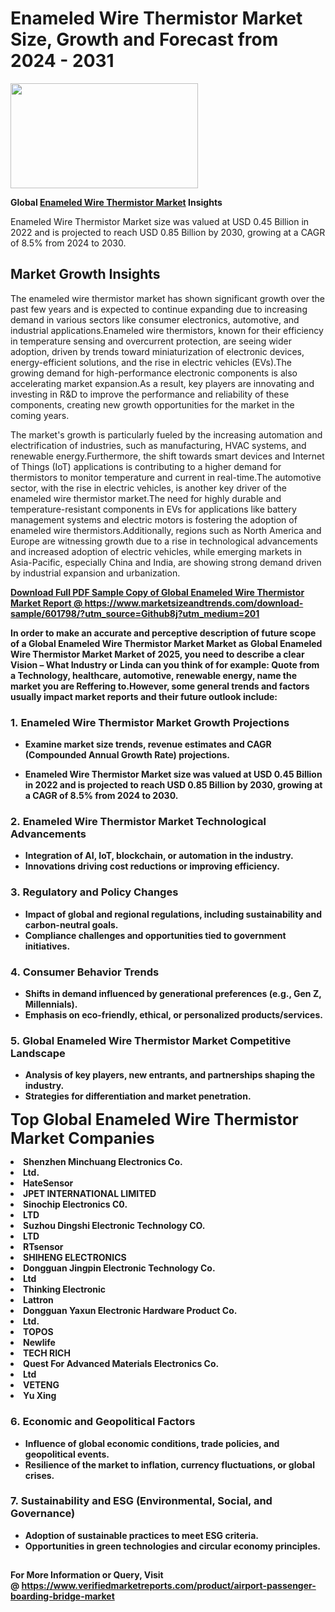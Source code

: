 <H1>Enameled Wire Thermistor Market Size, Growth and Forecast from 2024 - 2031</H1><img class="aligncenter size-medium wp-image-584254" src="https://thirdeyenews.in/wp-content/uploads/2024/09/Global-Market-Research-300x168.jpeg" alt="" width="300" height="168" /><p><strong>Global&nbsp;<a href="https://www.marketsizeandtrends.com/download-sample/601798/?utm_source=Github8j?utm_medium=201">Enameled Wire Thermistor Market</a> Insights</strong></p><p>Enameled Wire Thermistor Market size was valued at USD 0.45 Billion in 2022 and is projected to reach USD 0.85 Billion by 2030, growing at a CAGR of 8.5% from 2024 to 2030.</p><p><h2>Market Growth Insights</h2> <p>The enameled wire thermistor market has shown significant growth over the past few years and is expected to continue expanding due to increasing demand in various sectors like consumer electronics, automotive, and industrial applications.Enameled wire thermistors, known for their efficiency in temperature sensing and overcurrent protection, are seeing wider adoption, driven by trends toward miniaturization of electronic devices, energy-efficient solutions, and the rise in electric vehicles (EVs).The growing demand for high-performance electronic components is also accelerating market expansion.As a result, key players are innovating and investing in R&D to improve the performance and reliability of these components, creating new growth opportunities for the market in the coming years.</p> <p><strong><a href="download_link"></a></strong></p> <p>The market's growth is particularly fueled by the increasing automation and electrification of industries, such as manufacturing, HVAC systems, and renewable energy.Furthermore, the shift towards smart devices and Internet of Things (IoT) applications is contributing to a higher demand for thermistors to monitor temperature and current in real-time.The automotive sector, with the rise in electric vehicles, is another key driver of the enameled wire thermistor market.The need for highly durable and temperature-resistant components in EVs for applications like battery management systems and electric motors is fostering the adoption of enameled wire thermistors.Additionally, regions such as North America and Europe are witnessing growth due to a rise in technological advancements and increased adoption of electric vehicles, while emerging markets in Asia-Pacific, especially China and India, are showing strong demand driven by industrial expansion and urbanization.<p><strong><a href="get_more_link"></p><p><span class=""><strong>Download Full PDF Sample Copy of Global Enameled Wire Thermistor Market Report</strong> @ <a href="https://www.marketsizeandtrends.com/download-sample/601798/?utm_source=Github8j?utm_medium=201" target="_blank">https://www.marketsizeandtrends.com/download-sample/601798/?utm_source=Github8j?utm_medium=201</a></span></p><p>In order to make an accurate and perceptive description of future scope of a Global&nbsp;Enameled Wire Thermistor Market Market as Global&nbsp;Enameled Wire Thermistor Market Market of 2025, you need to describe a clear Vision &ndash; What Industry or Linda can you think of for example: Quote from a Technology, healthcare, automotive, renewable energy, name the market you are Reffering to.However, some general trends and factors usually impact market reports and their future outlook include:</p><h3>1.&nbsp;<strong>Enameled Wire Thermistor Market Growth Projections</strong></h3><ul><li>Examine market size trends, revenue estimates and CAGR (Compounded Annual Growth Rate) projections.</li><li><p>Enameled Wire Thermistor Market size was valued at USD 0.45 Billion in 2022 and is projected to reach USD 0.85 Billion by 2030, growing at a CAGR of 8.5% from 2024 to 2030.</p></li></ul><h3>2.&nbsp;<strong>Enameled Wire Thermistor Market Technological Advancements</strong></h3><ul><li>Integration of AI, IoT, blockchain, or automation in the industry.</li><li>Innovations driving cost reductions or improving efficiency.</li></ul><h3>3.&nbsp;<strong>Regulatory and Policy Changes</strong></h3><ul><li>Impact of global and regional regulations, including sustainability and carbon-neutral goals.</li><li>Compliance challenges and opportunities tied to government initiatives.</li></ul><h3>4.&nbsp;<strong>Consumer Behavior Trends</strong></h3><ul><li>Shifts in demand influenced by generational preferences (e.g., Gen Z, Millennials).</li><li>Emphasis on eco-friendly, ethical, or personalized products/services.</li></ul><h3>5.&nbsp;<strong>Global Enameled Wire Thermistor Market Competitive Landscape</strong></h3><ul><li>Analysis of key players, new entrants, and partnerships shaping the industry.</li><li>Strategies for differentiation and market penetration.</li></ul><p data-pm-slice="1 1 []"><span style="color: inherit; font-family: inherit; font-size: 25px;">Top Global Enameled Wire Thermistor Market Companies</span></p><div class="" data-test-id=""><p><li>Shenzhen Minchuang Electronics Co.</li><li> Ltd.</li><li> HateSensor</li><li> JPET INTERNATIONAL LIMITED</li><li> Sinochip Electronics C0.</li><li> LTD</li><li> Suzhou Dingshi Electronic Technology CO.</li><li> LTD</li><li> RTsensor</li><li> SHIHENG ELECTRONICS</li><li> Dongguan Jingpin Electronic Technology Co.</li><li> Ltd</li><li> Thinking Electronic</li><li> Lattron</li><li> Dongguan Yaxun Electronic Hardware Product Co.</li><li> Ltd.</li><li> TOPOS</li><li> Newlife</li><li> TECH RICH</li><li> Quest For Advanced Materials Electronics Co.</li><li> Ltd</li><li> VETENG</li><li> Yu Xing</li></p></div><h3>6.&nbsp;<strong>Economic and Geopolitical Factors</strong></h3><ul><li>Influence of global economic conditions, trade policies, and geopolitical events.</li><li>Resilience of the market to inflation, currency fluctuations, or global crises.</li></ul><h3>7.&nbsp;<strong>Sustainability and ESG (Environmental, Social, and Governance)</strong></h3><ul><li>Adoption of sustainable practices to meet ESG criteria.</li><li>Opportunities in green technologies and circular economy principles.</li></ul><h2><strong style="font-size: 14px;">For More Information or Query, Visit @&nbsp;</strong><a style="background-color: #ffffff; font-size: 14px;" href="https://www.marketsizeandtrends.com/report/enameled-wire-thermistor-market/" target="_blank">https://www.verifiedmarketreports.com/product/airport-passenger-boarding-bridge-market</a></h2>